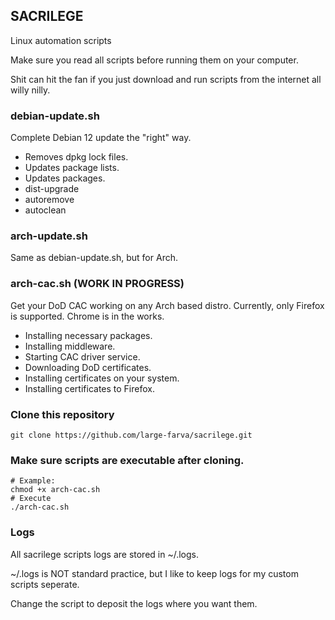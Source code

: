 ## SACRILEGE
Linux automation scripts

Make sure you read all scripts before running them on your computer.

Shit can hit the fan if you just download and run scripts from the internet all willy nilly.

### debian-update.sh
Complete Debian 12 update the "right" way.
- Removes dpkg lock files.
- Updates package lists.
- Updates packages.
- dist-upgrade
- autoremove
- autoclean

### arch-update.sh
Same as debian-update.sh, but for Arch.

### arch-cac.sh (WORK IN PROGRESS)
Get your DoD CAC working on any Arch based distro.
Currently, only Firefox is supported. Chrome is in the works.
- Installing necessary packages.
- Installing middleware.
- Starting CAC driver service.
- Downloading DoD certificates.
- Installing certificates on your system.
- Installing certificates to Firefox.

### Clone this repository 
```
git clone https://github.com/large-farva/sacrilege.git
```

### Make sure scripts are executable after cloning.
```
# Example:
chmod +x arch-cac.sh
# Execute
./arch-cac.sh
```
### Logs
All sacrilege scripts logs are stored in ~/.logs.

~/.logs is NOT standard practice, but I like to keep logs for my custom scripts seperate.

Change the script to deposit the logs where you want them.
